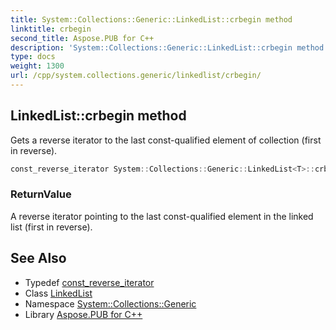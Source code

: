 ```yaml
---
title: System::Collections::Generic::LinkedList::crbegin method
linktitle: crbegin
second_title: Aspose.PUB for C++
description: 'System::Collections::Generic::LinkedList::crbegin method. Gets a reverse iterator to the last const-qualified element of collection (first in reverse) in C++.'
type: docs
weight: 1300
url: /cpp/system.collections.generic/linkedlist/crbegin/
---
```

## LinkedList::crbegin method


Gets a reverse iterator to the last const-qualified element of collection (first in reverse).

```cpp
const_reverse_iterator System::Collections::Generic::LinkedList<T>::crbegin() const noexcept
```


### ReturnValue

A reverse iterator pointing to the last const-qualified element in the linked list (first in reverse).

## See Also

* Typedef [const_reverse_iterator](../const_reverse_iterator/)
* Class [LinkedList](../)
* Namespace [System::Collections::Generic](../../)
* Library [Aspose.PUB for C++](../../../)
